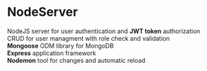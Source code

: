 # NodeServer
NodeJS server for user authentication and **JWT token** authorization  
CRUD for user managment with role check and validation  
**Mongoose** ODM library for MongoDB  
**Express** application framework  
**Nodemon** tool for changes and automatic reload  
